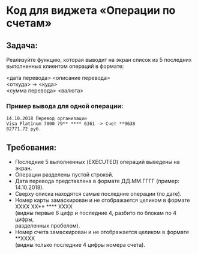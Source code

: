 # Код для виджета «Операции по счетам»

## Задача:

Реализуйте функцию, которая выводит на экран список из 5 последних выполненных клиентом операций в формате:

<дата перевода> <описание перевода>\
<откуда> -> <куда>\
<сумма перевода> <валюта>

### Пример вывода для одной операции:
    14.10.2018 Перевод организации
    Visa Platinum 7000 79** **** 6361 -> Счет **9638
    82771.72 руб.

## Требования:
- Последние 5 выполненных (EXECUTED) операций выведены на экран.
- Операции разделены пустой строкой.
- Дата перевода представлена в формате ДД.ММ.ГГГГ (пример: 14.10.2018).
- Сверху списка находятся самые последние операции (по дате).
- Номер карты замаскирован и не отображается целиком в формате  XXXX XX** **** XXXX\
(видны первые 6 цифр и последние 4, разбито по блокам по 4 цифры,\
разделенных пробелом).
- Номер счета замаскирован и не отображается целиком в формате  **XXXX\
(видны только последние 4 цифры номера счета).
